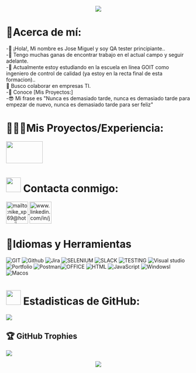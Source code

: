 


<p align="center">
<a href="https://github.com/JoseMiguell2023"><img src="https://raw.githubusercontent.com/JoseMiguell2023/Mi_Portfolio/main/3.png?token=GHSAT0AAAAAACI5IXROZSVFHHXRMPJSDQDKZLCCQHQ" /></a>

# 🐞Acerca de mí:
-👋 ¡Hola!, Mi nombre es Jose Miguel y soy QA tester principiante..<br>-👀 Tengo muchas ganas de encontrar trabajo en el actual campo y seguir adelante.<br>-🌱 Actualmente estoy estudiando en la escuela en línea GOIT como ingeniero de control de calidad (ya estoy en la recta final de esta formacion)..<br> 💞️ Busco colaborar en empresas TI.<br>-📄 Conoce [Mis Proyectos:] <br>-😎 Mi frase es "Nunca es demasiado tarde, nunca es demasiado tarde para empezar de nuevo, nunca es demasiado tarde para ser feliz"<br>

# 🕵🏻‍♀️Mis Proyectos/Experiencia:


<p align="left">
<a href="https://github.com/JoseMiguell2023/Bug-web-Buggy-Cars-Rating"><img src="https://buggy.justtestit.org/img/header-car.gif"  height="60" width="100" /></a>

    
#  <a href="https://github.com/JoseMiguell2023"><img src="https://user-images.githubusercontent.com/63050133/156777293-72a6e681-2582-4a9d-ad92-09d1181d47c7.gif" height="40" width="40" /></a> Contacta conmigo:
<p align="left">
  <a href="mailto:nike_xp69@hotmail.com" target="blank" ><img align="center" src="https://img.icons8.com/fluency/48/000000/apple-mail.png" alt="mailto:nike_xp69@hotmail.com" height="60" width="60" </a> <a href="https:/ /linkedin.com/in/www.linkedin.com/in/jose-miguel-a-7101841b7" target="blank"><img align="center" src="https://img.icons8.com/fluency/48/000000/linkedin.png" alt="www.linkedin.com/in/jose-miguel-a-7101841b7" height="60" width="60" />  </a> 
    
# 🔨Idiomas y Herramientas
![GIT](https://img.shields.io/badge/Git-fc6d26?style=plastic&logo=git&logoColor=white) ![Github](https://camo.githubusercontent.com/01504daa1be08e9f944dd9de6e992d43c1f871770fa8fb2cf7ff6915d973f495/68747470733a2f2f696d672e736869656c64732e696f2f62616467652f4769744875622d3138313731373f7374796c653d666c61742d737175617265266c6f676f3d476974487562266c6f676f436f6c6f723d7768697465)  ![Jira](https://img.shields.io/badge/jira-%230A0FFF.svg?style=plastic&logo=jira&logoColor=white) ![SELENIUM](https://camo.githubusercontent.com/220bfa659f25bbd2668e922e1ca177c30f1db413a6a9b92addee4afe092335b4/68747470733a2f2f696d672e736869656c64732e696f2f62616467652f2d53656c656e69756d2d3035313232413f7374796c653d666c6174266c6f676f3d73656c656e69756d266c6f676f436f6c6f723d73656c656e69756d) ![SLACK](https://camo.githubusercontent.com/a5157770e95e37d0f3a416b611cf43398821fbbea0be539d6d13d3cb0b722397/68747470733a2f2f696d672e736869656c64732e696f2f62616467652f536c61636b2d3441313534423f6c6f676f3d736c61636b266c6f676f436f6c6f723d666666267374796c653d666c6174) ![TESTING](https://camo.githubusercontent.com/7c3ba3e2af123d32fcfa7388a5139a4a9f189a845c7179356463f8694f48431a/68747470733a2f2f696d672e736869656c64732e696f2f62616467652f52656163745f54657374696e675f4c6962726172792d3230323332412e737667)  ![Visual studio](https://camo.githubusercontent.com/1ca4fca85fcdf590edd7002c02ded299502daa79309d0656859b69d55a1c1fa9/68747470733a2f2f696d672e736869656c64732e696f2f62616467652f2d56697375616c25323053747564696f253230436f64652d3035313232413f7374796c653d666c6174266c6f676f3d76697375616c2d73747564696f2d636f6465266c6f676f436f6c6f723d303037414343) ![Portfolio](https://img.shields.io/badge/Portfolio-%23000000.svg?style=plastic&logo=firefox&logoColor=#FF7139) ![Postman](https://img.shields.io/badge/Postman-FF6C37?style=plastic&logo=postman&logoColor=white)![OFFICE](https://camo.githubusercontent.com/7908f4acf7c6ae023ea846ea7070dca81a2a3cab12e0991a895fa1ded90d80ee/68747470733a2f2f696d672e736869656c64732e696f2f62616467652f4d6963726f736f66742532304f66666963652d4438334230313f6c6f676f3d6d6963726f736f66746f6666696365266c6f676f436f6c6f723d666666267374796c653d666c6174) ![HTML](https://camo.githubusercontent.com/26a2d44d15ce047495fe82e6f07d5546a18d229326c87837ace066d930ee7385/68747470733a2f2f696d672e736869656c64732e696f2f62616467652f2d48544d4c2d3333333333333f7374796c653d666c6174266c6f676f3d48544d4c35) ![JavaScript](https://camo.githubusercontent.com/318695bb8bb3f74e026bb85d3b3a94aaf489017986ea5384d10a789617ec00ed/68747470733a2f2f696d672e736869656c64732e696f2f62616467652f4a6176615363726970742d4637444631453f7374796c653d666c61742d737175617265266c6f676f3d4a617661536372697074266c6f676f436f6c6f723d7768697465) ![Windowsl](https://camo.githubusercontent.com/fdc821b1bab3486c7e531d0280342a6ef52beeaccb81f06b4d8f55c41a961b31/68747470733a2f2f696d672e736869656c64732e696f2f62616467652f57696e646f77732d3030373844363f7374796c653d666c61742d737175617265266c6f676f3d57696e646f7773266c6f676f436f6c6f723d7768697465) ![Macos](https://camo.githubusercontent.com/d27e5ecb3d5fa6ffc97872f1ad6dbdd26c2f37fae68126962bf01dedce225ca8/68747470733a2f2f696d672e736869656c64732e696f2f62616467652f4d61634f532d3030303030303f7374796c653d666c61742d737175617265266c6f676f3d6d61634f53266c6f676f436f6c6f723d7768697465) 
# <a href="https://github.com/JoseMiguell2023"><img src="https://camo.githubusercontent.com/c0a1ff533f2a741658eb8a0551bd70fb541825ef55f07e8c761aa2795d2e0dfd/68747470733a2f2f6d656469612e67697068792e636f6d2f6d656469612f6959384352426451584f444a5343455249722f67697068792e676966" height="40" width="40" /></a> Estadisticas de GitHub:
![](https://github-readme-streak-stats.herokuapp.com/?user=JoseMiguell2023&theme=yeblu&hide_border=true)<br/>





## 🏆 GitHub Trophies
![](https://github-profile-trophy.vercel.app/?username=JoseMiguell2023&theme=nord&no-frame=false&no-bg=true&margin-w=4)

<p align="center">
<a href="https://github.com/JoseMiguell2023"><img src="https://raw.githubusercontent.com/hackerspider1/hackerspider1/main/code.gif" /></a>

 <a img src="https://camo.githubusercontent.com/9ba81032a90e589aec7871a0f749e60d90decb3969b22bc392a9bc8222656e9a/68747470733a2f2f696d672e736869656c64732e696f2f62616467652f2d73656c656e69756d2d253433423032413f7374796c653d666f722d7468652d6261646765266c6f676f3d73656c656e69756d266c6f676f436f6c6f723d7768697465" height="60" width="60" /></a>





